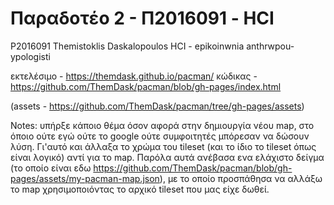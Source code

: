 # Παραδοτέο 2 - Π2016091 - HCI

P2016091
Themistoklis Daskalopoulos
HCI - epikoinwnia anthrwpou-ypologisti

εκτελέσιμο - https://themdask.github.io/pacman/
κώδικας - https://github.com/ThemDask/pacman/blob/gh-pages/index.html

(assets - https://github.com/ThemDask/pacman/tree/gh-pages/assets)


Notes:
υπήρξε κάποιο θέμα όσον αφορά στην δημιουργία νέου map, στο όποιο ούτε εγώ ούτε το google ούτε συμφοιτητές μπόρεσαν να δώσουν λύση. Γι'αυτό και άλλαξα το χρώμα του tileset (και το ίδιο το tileset όπως είναι λογικό) αντί για το map. Παρόλα αυτά ανέβασα ενα ελάχιστο δείγμα (το οποίο είναι εδω https://github.com/ThemDask/pacman/blob/gh-pages/assets/my-pacman-map.json), με το οποίο προσπάθησα να αλλάξω το map χρησιμοποιόντας το αρχικό tileset που μας είχε δωθεί.   
